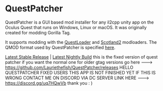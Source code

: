 # QuestPatcher

QuestPatcher is a GUI based mod installer for any il2cpp unity app on the Oculus Quest that runs on Windows, Linux or macOS.
It was originally created for modding Gorilla Tag.

It supports modding with the [QuestLoader](https://github.com/sc2ad/QuestLoader/) and [Scotland2](https://github.com/sc2ad/Scotland2) modloaders.
The QMOD format used by QuestPatcher is specified [here](https://github.com/Lauriethefish/QuestPatcher.QMod/tree/main/SPECIFICATION.md).

[Latest Stable Release](https://github.com/Lauriethefish/QuestPatcher/releases/latest) | [Latest Nightly Build](https://nightly.link/Lauriethefish/QuestPatcher/workflows/standalone/main) this is the fixed version of quest patcher if you want the normal one for older gtag versions go here ---> https://github.com/Lauriethefish/QuestPatcher/releases
HELLO QUESTPATCHER FIXED USERS THIS APP IS NOT FINISHED YET IF THIS IS WRONG CONTACT ME ON DISCORD VIA DC SERVER 
LINK HERE ---> https://discord.gg/uq7HQwVb
thank you : )
